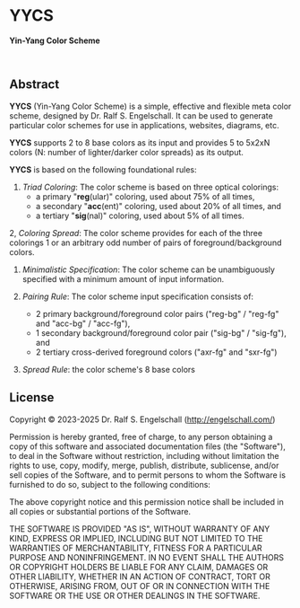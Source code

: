 
YYCS
====

**Yin-Yang Color Scheme**

<p/>
<img src="https://nodei.co/npm/yycs.png?downloads=true&stars=true" alt=""/>

<p/>
<img src="https://david-dm.org/rse/yycs.png" alt=""/>

Abstract
--------

**YYCS** (Yin-Yang Color Scheme) is a simple, effective and flexible
meta color scheme, designed by Dr. Ralf S. Engelschall. It can be used
to generate particular color schemes for use in applications, websites,
diagrams, etc.

**YYCS** supports 2 to 8 base colors as its input and provides 5 to
5x2xN colors (N: number of lighter/darker color spreads) as its output.

**YYCS** is based on the following foundational rules:

1. *Triad Coloring*:
   The color scheme is based on three optical colorings:
   - a primary   "**reg**(ular)" coloring, used about 75% of all times,
   - a secondary "**acc**(ent)"  coloring, used about 20% of all times, and
   - a tertiary  "**sig**(nal)"  coloring, used about 5%  of all times.

2, *Coloring Spread*:
   The color scheme provides for each of the three colorings 1 or an arbitrary
   odd number of pairs of foreground/background colors.

1. *Minimalistic Specification*:
   The color scheme can be unambiguously specified
   with a minimum amount of input information.

3. *Pairing Rule*:
   The color scheme input specification consists of:
   - 2 primary background/foreground color pairs ("reg-bg" / "reg-fg" and "acc-bg" / "acc-fg"),
   - 1 secondary background/foreground color pair ("sig-bg" / "sig-fg"), and
   - 2 tertiary cross-derived foreground colors ("axr-fg" and "sxr-fg")

3. *Spread Rule*:
   the color scheme's 8 base colors

License
-------

Copyright &copy; 2023-2025 Dr. Ralf S. Engelschall (http://engelschall.com/)

Permission is hereby granted, free of charge, to any person obtaining
a copy of this software and associated documentation files (the
"Software"), to deal in the Software without restriction, including
without limitation the rights to use, copy, modify, merge, publish,
distribute, sublicense, and/or sell copies of the Software, and to
permit persons to whom the Software is furnished to do so, subject to
the following conditions:

The above copyright notice and this permission notice shall be included
in all copies or substantial portions of the Software.

THE SOFTWARE IS PROVIDED "AS IS", WITHOUT WARRANTY OF ANY KIND,
EXPRESS OR IMPLIED, INCLUDING BUT NOT LIMITED TO THE WARRANTIES OF
MERCHANTABILITY, FITNESS FOR A PARTICULAR PURPOSE AND NONINFRINGEMENT.
IN NO EVENT SHALL THE AUTHORS OR COPYRIGHT HOLDERS BE LIABLE FOR ANY
CLAIM, DAMAGES OR OTHER LIABILITY, WHETHER IN AN ACTION OF CONTRACT,
TORT OR OTHERWISE, ARISING FROM, OUT OF OR IN CONNECTION WITH THE
SOFTWARE OR THE USE OR OTHER DEALINGS IN THE SOFTWARE.

